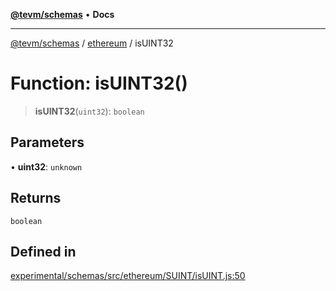 [**@tevm/schemas**](../../README.md) • **Docs**

***

[@tevm/schemas](../../modules.md) / [ethereum](../README.md) / isUINT32

# Function: isUINT32()

> **isUINT32**(`uint32`): `boolean`

## Parameters

• **uint32**: `unknown`

## Returns

`boolean`

## Defined in

[experimental/schemas/src/ethereum/SUINT/isUINT.js:50](https://github.com/evmts/tevm-monorepo/blob/main/experimental/schemas/src/ethereum/SUINT/isUINT.js#L50)
